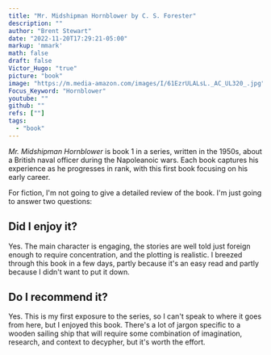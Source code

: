 ```yaml
---
title: "Mr. Midshipman Hornblower by C. S. Forester"
description: ""
author: "Brent Stewart"
date: "2022-11-20T17:29:21-05:00"
markup: 'mmark'
math: false
draft: false
Victor_Hugo: "true"
picture: "book"
image: "https://m.media-amazon.com/images/I/61EzrULALsL._AC_UL320_.jpg"
Focus_Keyword: "Hornblower"
youtube: ""
github: ""
refs: [""]
tags:
  - "book"
---
```


_Mr. Midshipman Hornblower_ is book 1 in a series, written in the 1950s, about a British naval officer during the Napoleanoic wars.  Each book captures his experience as he progresses in rank, with this first book focusing on his early career.

For fiction, I'm not going to give a detailed review of the book.  I'm just going to answer two questions:

## Did I enjoy it?
Yes.  The main character is engaging, the stories are well told just foreign enough to require concentration, and the plotting is realistic.  I breezed through this book in a few days, partly because it's an easy read and partly because I didn't want to put it down.


## Do I recommend it?

Yes.  This is my first exposure to the series, so I can't speak to where it goes from here, but I enjoyed this book.  There's a lot of jargon specific to a wooden sailing ship that will require some combination of imagination, research, and context to decypher, but it's worth the effort. 
